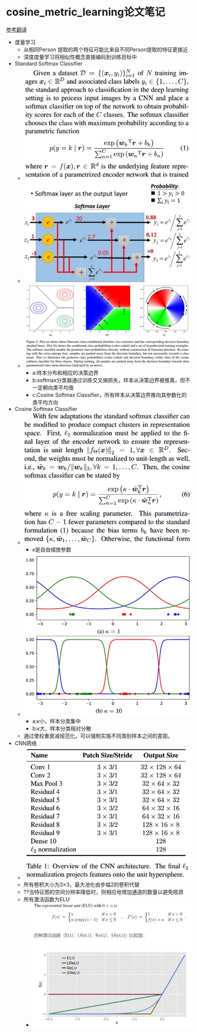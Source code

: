 # cosine_metric_learning论文笔记
[参考翻译](https://blog.csdn.net/TYUT_xiaoming/article/details/99773097)
- 度量学习
  - 从相同Person 提取的两个特征可能比来自不同Person提取的特征更接近
  - 深度度量学习将相似性概念直接编码到训练目标中
- Standard Softmax Classifier
  - ![](imgs/softmax_define.JPG)
  - ![](imgs/softmax.JPG)
  - ![](imgs/softmax_classifier.JPG)
    - a:样本分布和相应的决策边界
    - b:softmax分类器通过训练交叉熵损失，样本从决策边界被推离，但不一定朝向类平均值
    - c:Cosine Softmax Classifier，所有样本从决策边界推向其参数化的类平均方向
- Cosine Softmax Classifier
  - ![](imgs/cosine_softmax.JPG)
    - $\kappa$是自由缩放参数
  - ![](imgs/cosine_softmax_classifier.JPG)
    - a:$\kappa$小，样本分类集中
    - b:$\kappa$大，样本分类相对分散
  - 通过使权重衰减规范化，可以强制实施不同类别样本之间的差距。
- CNN网络
  - ![](imgs/CNN_architecture.JPG)
  - 所有卷积大小为3×3，最大池化由步幅2的卷积代替
  - ??当特征图的空间分辨率降低时，则相应地增加通道的数量以避免瓶颈
  - 所有激活函数为ELU
    - ![](imgs/ELU.JPG)


